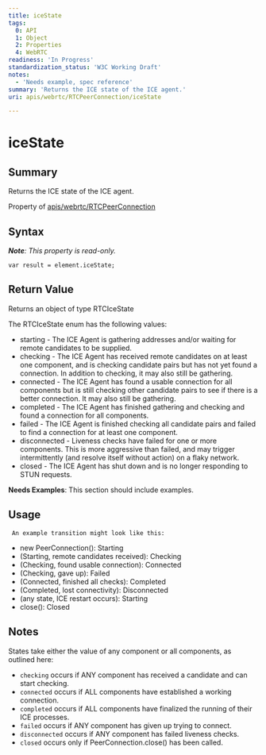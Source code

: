 ```yaml
---
title: iceState
tags:
  0: API
  1: Object
  2: Properties
  4: WebRTC
readiness: 'In Progress'
standardization_status: 'W3C Working Draft'
notes:
  - 'Needs example, spec reference'
summary: 'Returns the ICE state of the ICE agent.'
uri: apis/webrtc/RTCPeerConnection/iceState

---
```

# iceState

## Summary

Returns the ICE state of the ICE agent.

<span data-meta="applies_to" data-type="key">Property of <span data-type="value">[apis/webrtc/RTCPeerConnection](/apis/webrtc/RTCPeerConnection)</span></span>

## Syntax

***Note**: This property is read-only.*

``` {.js}
var result = element.iceState;
```

## Return Value

<span data-meta="return" data-type="key">Returns an object of type <span data-type="value">RTCIceState</span></span>

The RTCIceState enum has the following values:

-   starting - The ICE Agent is gathering addresses and/or waiting for remote candidates to be supplied.
-   checking - The ICE Agent has received remote candidates on at least one component, and is checking candidate pairs but has not yet found a connection. In addition to checking, it may also still be gathering.
-   connected - The ICE Agent has found a usable connection for all components but is still checking other candidate pairs to see if there is a better connection. It may also still be gathering.
-   completed - The ICE Agent has finished gathering and checking and found a connection for all components.
-   failed - The ICE Agent is finished checking all candidate pairs and failed to find a connection for at least one component.
-   disconnected - Liveness checks have failed for one or more components. This is more aggressive than failed, and may trigger intermittently (and resolve itself without action) on a flaky network.
-   closed - The ICE Agent has shut down and is no longer responding to STUN requests.

**Needs Examples**: This section should include examples.

## Usage

     An example transition might look like this:

-   new PeerConnection(): Starting
-   (Starting, remote candidates received): Checking
-   (Checking, found usable connection): Connected
-   (Checking, gave up): Failed
-   (Connected, finished all checks): Completed
-   (Completed, lost connectivity): Disconnected
-   (any state, ICE restart occurs): Starting
-   close(): Closed

## Notes

States take either the value of any component or all components, as outlined here:

-   `checking` occurs if ANY component has received a candidate and can start checking.
-   `connected` occurs if ALL components have established a working connection.
-   `completed` occurs if ALL components have finalized the running of their ICE processes.
-   `failed` occurs if ANY component has given up trying to connect.
-   `disconnected` occurs if ANY component has failed liveness checks.
-   `closed` occurs only if PeerConnection.close() has been called.

